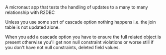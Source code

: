 A micronaut app that tests the handling of updates to a many to many relationship with R2DBC

Unless you use some sort of cascade option nothing happens i.e. the join table is not updated alone.

When you add a cascade option you have to ensure the full related object is present otherwise you'll get non null constraint violations or worse still if you don't have not null constraints, deleted field values.